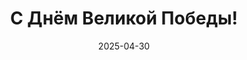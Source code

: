 ---
title: С Днём Великой Победы!
summary: Поздравляю с 9 мая!
date: 2025-04-30
image:
  placement: 1
  caption: 'Знамя Победы над рейхстагом (фото Морозова)'
  focal_point: 'Center'
  preview_only: false
  alt_text: Снимок старшего лейтенанта Анатолия Морозова. Михаил Егоров и Мелитон Кантария водружают красное знамя над рейхстагом 2 мая 1945 года.
  filename: morozov1945.jpg
---
